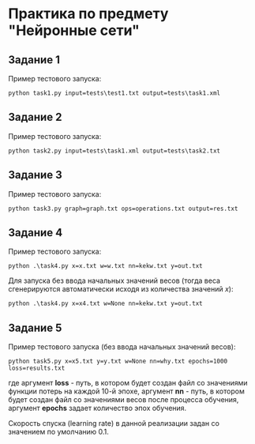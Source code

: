 # Практика по предмету "Нейронные сети"

## Задание 1

Пример тестового запуска:

```
python task1.py input=tests\test1.txt output=tests\task1.xml
```

## Задание 2

Пример тестового запуска:

```
python task2.py input=tests\task1.xml output=tests\task2.txt
```

## Задание 3

Пример тестового запуска:

```
python task3.py graph=graph.txt ops=operations.txt output=res.txt
```

## Задание 4

Пример тестового запуска:

```
python .\task4.py x=x.txt w=w.txt nn=kekw.txt y=out.txt
```

Для запуска без ввода начальных значений весов (тогда веса сгенерируются автоматически исходя из количества значений $x$):

```
python .\task4.py x=x4.txt w=None nn=kekw.txt y=out.txt
```

## Задание 5

Пример тестового запуска (без ввода начальных значений весов):

```
python task5.py x=x5.txt y=y.txt w=None nn=why.txt epochs=1000 loss=results.txt
```

где аргумент **loss** - путь, в котором будет создан файл со значениями функции потерь на каждой 10-й эпохе, аргумент **nn** - путь, в котором будет создан файл со значениями весов после процесса обучения, аргумент **epochs** задает количество эпох обучения.

Скорость спуска (learning rate) в данной реализации задан со значением по умолчанию $0.1$.